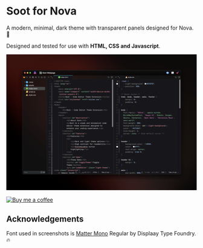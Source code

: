 # Soot for Nova
A modern, minimal, dark theme with transparent panels designed for Nova. 🎨

Designed and tested for use with **HTML, CSS and Javascript**. 

![Soot Theme Preview](https://raw.githubusercontent.com/jacobyard/Soot.novaextension/main/Images/soot-theme.png)

<a href="https://www.buymeacoffee.com/jacobyard" target="_blank" rel="noreferrer noopener"><img src="https://ucd4e8f50da603fec5a2a8c57dc3.previews.dropboxusercontent.com/p/thumb/ACbED9-afmjwBjeSLlkopFHWd7wbiwp874MX4DQBMMKjqm9tGGCLZUVqjzuKy0qxh3ct6bf0xQDZ6D_7gyUph0IfHTnROocScq2vCrOp5nAGE7r5VUy7Tk4gReDaldu6lUD42qR63-LEr9_zG5ctYb_6czV7sS9NOTBiaWN_KzDcmMn5QltIrhBhuxWjr4X_A-xZ2ekWraPNjGKHhLeA3i7QFnEe3cbFtCUMD1qfCdjaqMOkbUYR0DyC_yGkxzn2vjGZCewIKmGBxSJ8E4P7DBr1BSK0TchqMhhqOBbSZeSeSSuMz_N0RLnEnbQZoT1U_RU7Y15kkpEFxG4flBg0AbJPq8BQimSE4sVw_E0_AvOW_A/p.png" height="40px" alt="Buy me a coffee"></a>

## Acknowledgements
Font used in screenshots is [Matter Mono](https://displaay.net/typeface/matter-collection/matter-mono/) Regular by Displaay Type Foundry. 🔥